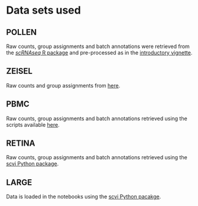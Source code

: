 # Data sets used

## POLLEN
Raw counts, group assignments and batch annotations were retrieved from the [_scRNAseq_ R package](https://bioconductor.org/packages/release/data/experiment/html/scRNAseq.html) and pre-processed as in the [introductory vignette](https://bioconductor.org/packages/release/data/experiment/vignettes/scRNAseq/inst/doc/scRNAseq.html).

## ZEISEL
Raw counts and group assignments from [here](https://storage.googleapis.com/linnarsson-lab-www-blobs/blobs/cortex/expression_mRNA_17-Aug-2014.txt).

## PBMC
Raw counts, group assignments and batch annotations retrieved using the scripts available [here](https://github.com/romain-lopez/scVI-reproducibility).

## RETINA
Raw counts, group assignments and batch annotations retrieved using the [scvi Python package](https://scvi.readthedocs.io/en/master/).

## LARGE
Data is loaded in the notebooks using the [scvi Python pacakge](https://scvi.readthedocs.io/en/master/).
